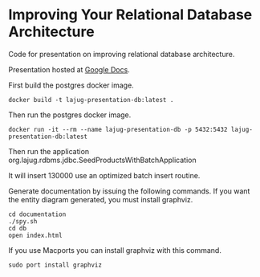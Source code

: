 # Improving Your Relational Database Architecture
Code for presentation on improving relational database architecture.

Presentation hosted at [Google Docs](https://docs.google.com/presentation/d/1IQeHJptGnU9TWCror8f5JPH1hC6xSBBTk8rRvcj_GOc/edit?usp=sharing).

First build the postgres docker image.

```docker build -t lajug-presentation-db:latest .```

Then run the postgres docker image.

```docker run -it --rm --name lajug-presentation-db -p 5432:5432 lajug-presentation-db:latest```

Then run the application org.lajug.rdbms.jdbc.SeedProductsWithBatchApplication

It will insert 130000 use an optimized batch insert routine.

Generate documentation by issuing the following commands.
If you want the entity diagram generated,  you must install graphviz.

```
cd documentation
./spy.sh 
cd db
open index.html
```

If you use Macports you can install graphviz with this command.

```
sudo port install graphviz
```






